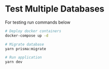 # Test Multiple Databases

For testing run commands below

```bash
# Deploy docker containers
docker-compose up -d

# Migrate database
yarn prisma:migrate

# Run application
yarn dev
```
